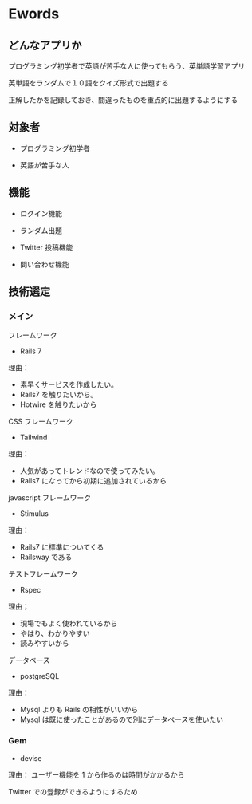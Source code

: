 # Ewords

## どんなアプリか

プログラミング初学者で英語が苦手な人に使ってもらう、英単語学習アプリ

英単語をランダムで１０語をクイズ形式で出題する

正解したかを記録しておき、間違ったものを重点的に出題するようにする

## 対象者

- プログラミング初学者

- 英語が苦手な人

## 機能

- ログイン機能

- ランダム出題

- Twitter 投稿機能

- 問い合わせ機能

## 技術選定

### メイン

フレームワーク

- Rails 7

理由：

- 素早くサービスを作成したい。
- Rails7 を触りたいから。
- Hotwire を触りたいから

CSS フレームワーク

- Tailwind

理由：

- 人気があってトレンドなので使ってみたい。
- Rails7 になってから初期に追加されているから

javascript フレームワーク

- Stimulus

理由：

- Rails7 に標準についてくる
- Railsway である

テストフレームワーク

- Rspec

理由；

- 現場でもよく使われているから
- やはり、わかりやすい
- 読みやすいから

データベース

- postgreSQL

理由：

- Mysql よりも Rails の相性がいいから
- Mysql は既に使ったことがあるので別にデータベースを使いたい

### Gem

- devise

理由：
ユーザー機能を 1 から作るのは時間がかかるから

Twitter での登録ができるようにするため
